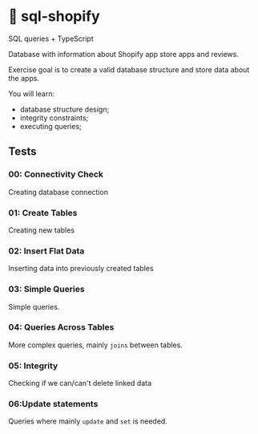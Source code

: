 # 🛒 sql-shopify

SQL queries + TypeScript

Database with information about Shopify app store apps and reviews.

Exercise goal is to create a valid database structure and store data about the apps.

You will learn:

 - database structure design;
 - integrity constraints;
 - executing queries;

## Tests

### 00: Connectivity Check

Creating database connection

### 01: Create Tables
Creating new tables

### 02: Insert Flat Data
Inserting data into previously created tables

### 03: Simple Queries
Simple queries.

### 04: Queries Across Tables
More complex queries, mainly `joins` between tables.

### 05: Integrity
Checking if we can/can't delete linked data

### 06:Update statements
Queries where mainly `update` and `set` is needed.

